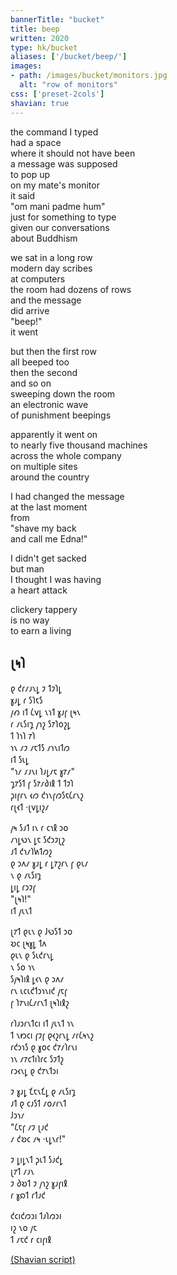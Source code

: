 ```yaml
---
bannerTitle: "bucket" 
title: beep
written: 2020
type: hk/bucket
aliases: ['/bucket/beep/']
images:
- path: /images/bucket/monitors.jpg 
  alt: "row of monitors"
css: ['preset-2cols']
shavian: true
---
```


<div class="latin">

the command I typed  
had a space  
where it should not have been  
a message was supposed  
to pop up  
on my mate's monitor  
it said  
"om mani padme hum"  
just for something to type  
given our conversations  
about Buddhism  


we sat in a long row  
modern day scribes  
at computers  
the room had dozens of rows  
and the message  
did arrive  
"beep!"  
it went  


but then the first row  
all beeped too  
then the second  
and so on  
sweeping down the room  
an electronic wave  
of punishment beepings  


apparently it went on  
to nearly five thousand machines  
across the whole company  
on multiple sites  
around the country  


I had changed the message  
at the last moment  
from  
"shave my back  
and call me Edna!"  


I didn't get sacked  
but man  
I thought I was having  
a heart attack  


clickery tappery  
is no way  
to earn a living  

</div>

<div class="shavian">

## 𐑚𐑰𐑐

𐑞 𐑒𐑩𐑥𐑨𐑯𐑛 𐑲 𐑑𐑲𐑐𐑛  
𐑣𐑨𐑛 𐑩 𐑕𐑐𐑱𐑕  
𐑢𐑺 𐑦𐑑 𐑖𐑫𐑛 𐑯𐑪𐑑 𐑣𐑨𐑝 𐑚𐑰𐑯  
𐑩 𐑥𐑧𐑕𐑦𐑡 𐑢𐑪𐑟 𐑕𐑳𐑐𐑴𐑟𐑛  
𐑑 𐑐𐑪𐑐 𐑳𐑐  
𐑪𐑯 𐑥𐑲 𐑥𐑱𐑑𐑕 𐑥𐑪𐑯𐑦𐑑𐑼  
𐑦𐑑 𐑕𐑧𐑛  
"𐑪𐑥 𐑥𐑨𐑯𐑦 𐑐𐑨𐑛𐑥𐑱 𐑣𐑳𐑥"  
𐑡𐑳𐑕𐑑 𐑝 𐑕𐑳𐑥𐑔𐑦𐑙 𐑑 𐑑𐑲𐑐  
𐑜𐑦𐑝𐑩𐑯 𐑬𐑼 𐑒𐑪𐑯𐑝𐑼𐑕𐑱𐑖𐑩𐑯𐑟  
𐑩𐑚𐑬𐑑 ·𐑚𐑫𐑛𐑦𐑟𐑥

𐑢𐑰 𐑕𐑨𐑑 𐑦𐑯 𐑩 𐑤𐑪𐑙 𐑮𐑴  
𐑥𐑪𐑛𐑻𐑯 𐑛𐑱 𐑕𐑒𐑮𐑲𐑚𐑟  
𐑨𐑑 𐑒𐑪𐑥𐑐𐑿𐑑𐑼𐑟  
𐑞 𐑮𐑵𐑥 𐑣𐑨𐑛 𐑩 𐑛𐑳𐑟𐑩𐑯 𐑝 𐑞𐑧𐑥  
𐑯 𐑞 𐑥𐑧𐑕𐑦𐑡  
𐑛𐑦𐑛 𐑩𐑮𐑲𐑝  
"𐑚𐑰𐑐!"  
𐑦𐑑 𐑢𐑧𐑯𐑑

𐑚𐑳𐑑 𐑞𐑧𐑯 𐑞 𐑓𐑻𐑕𐑑 𐑮𐑴  
𐑹𐑤 𐑚𐑰𐑣𐑛 𐑑𐑵  
𐑞𐑧𐑯 𐑞 𐑕𐑧𐑒𐑩𐑯𐑛  
𐑯 𐑕𐑴 𐑪𐑯  
𐑕𐑢𐑰𐑐𐑦𐑙 𐑛𐑬𐑯 𐑞 𐑮𐑵𐑥  
𐑩𐑯 𐑧𐑤𐑧𐑒𐑑𐑮𐑪𐑯𐑦𐑒 𐑢𐑱𐑝  
𐑝 𐑐𐑳𐑯𐑦𐑖𐑥𐑩𐑯𐑑 𐑚𐑰𐑐𐑦𐑙𐑟

𐑩𐑐𐑨𐑮𐑩𐑯𐑑𐑤𐑦 𐑦𐑑 𐑢𐑧𐑯𐑑 𐑪𐑯  
𐑑 𐑯𐑽𐑤𐑦 𐑝𐑲𐑝 𐑞𐑬𐑟𐑩𐑯𐑛 𐑥𐑩𐑖𐑰𐑯𐑟  
𐑩𐑒𐑮𐑪𐑕 𐑞 𐑣𐑴𐑤 𐑒𐑳𐑥𐑐𐑩𐑯𐑦  
𐑪𐑯 𐑥𐑳𐑤𐑑𐑦𐑐𐑩𐑤 𐑕𐑲𐑑𐑟  
𐑩𐑮𐑬𐑯𐑛 𐑞 𐑒𐑳𐑯𐑑𐑮𐑦

𐑲 𐑣𐑨𐑛 𐑗𐑱𐑯𐑗𐑛 𐑞 𐑥𐑧𐑕𐑦𐑡  
𐑨𐑑 𐑞 𐑤𐑨𐑕𐑑 𐑥𐑴𐑥𐑩𐑯𐑑  
𐑓𐑮𐑪𐑥  
"𐑖𐑱𐑝 𐑥𐑲 𐑚𐑨𐑒  
𐑥 𐑒𐑹𐑤 𐑥𐑰 ·𐑧𐑛𐑯𐑩!"

𐑲 𐑛𐑦𐑛𐑯𐑑 𐑜𐑧𐑑 𐑕𐑨𐑒𐑛  
𐑚𐑳𐑑 𐑥𐑨𐑯  
𐑲 𐑔𐑹𐑑 𐑲 𐑢𐑪𐑟 𐑣𐑨𐑝𐑦𐑙  
𐑩 𐑣𐑸𐑑 𐑩𐑑𐑨𐑒

𐑒𐑤𐑦𐑒𐑼𐑮𐑦 𐑑𐑨𐑐𐑼𐑮𐑦  
𐑦𐑟 𐑯𐑴 𐑢𐑱  
𐑑 𐑥𐑱𐑒 𐑩 𐑤𐑦𐑝𐑦𐑙

[(Shavian script)](/shavian/intro)

</div>
